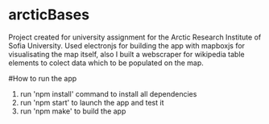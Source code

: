 # arcticBases
Project created for university assignment for the Arctic Research Institute of Sofia University.
Used electronjs for building the app with mapboxjs for visualisating the map itself, also I built a webscraper for wikipedia table elements to colect data which to be populated 
on the map.


#How to run the app
1. run 'npm install' command to install all dependencies
2. run 'npm start' to launch the app and test it
3. run 'npm make' to build the app
